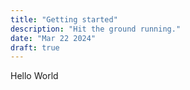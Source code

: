 ```yaml
---
title: "Getting started"
description: "Hit the ground running."
date: "Mar 22 2024"
draft: true
---
```


Hello World
